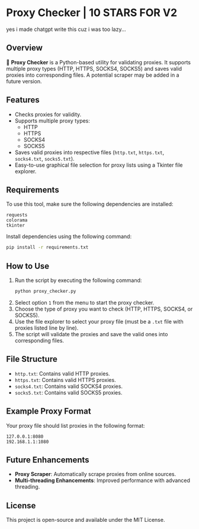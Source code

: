 # Proxy Checker | 10 STARS FOR V2
yes i made chatgpt write this cuz i was too lazy...
## Overview
🔱 **Proxy Checker** is a Python-based utility for validating proxies. It supports multiple proxy types (HTTP, HTTPS, SOCKS4, SOCKS5) and saves valid proxies into corresponding files. A potential scraper may be added in a future version.

## Features
- Checks proxies for validity.
- Supports multiple proxy types:
  - HTTP
  - HTTPS
  - SOCKS4
  - SOCKS5
- Saves valid proxies into respective files (`http.txt`, `https.txt`, `socks4.txt`, `socks5.txt`).
- Easy-to-use graphical file selection for proxy lists using a Tkinter file explorer.

## Requirements
To use this tool, make sure the following dependencies are installed:

```
requests
colorama
tkinter
```

Install dependencies using the following command:

```bash
pip install -r requirements.txt
```

## How to Use
1. Run the script by executing the following command:
   ```bash
   python proxy_checker.py
   ```
2. Select option `1` from the menu to start the proxy checker.
3. Choose the type of proxy you want to check (HTTP, HTTPS, SOCKS4, or SOCKS5).
4. Use the file explorer to select your proxy file (must be a `.txt` file with proxies listed line by line).
5. The script will validate the proxies and save the valid ones into corresponding files.

## File Structure
- `http.txt`: Contains valid HTTP proxies.
- `https.txt`: Contains valid HTTPS proxies.
- `socks4.txt`: Contains valid SOCKS4 proxies.
- `socks5.txt`: Contains valid SOCKS5 proxies.

## Example Proxy Format
Your proxy file should list proxies in the following format:

```
127.0.0.1:8080
192.168.1.1:1080
```

## Future Enhancements
- **Proxy Scraper**: Automatically scrape proxies from online sources.
- **Multi-threading Enhancements**: Improved performance with advanced threading.

## License
This project is open-source and available under the MIT License.
